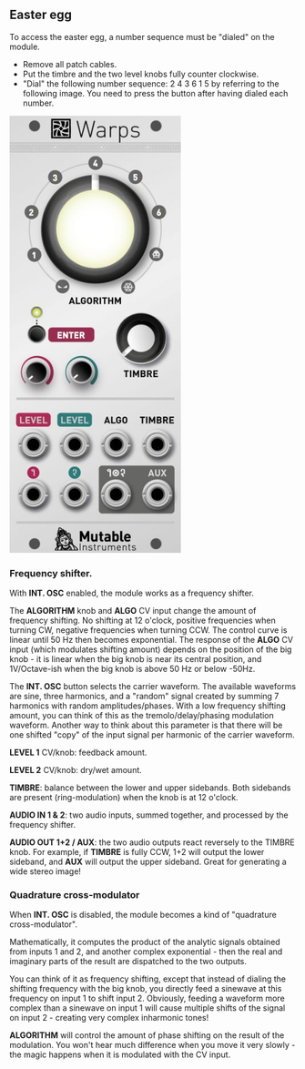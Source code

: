 ## Easter egg

To access the easter egg, a number sequence must be "dialed" on the module.

* Remove all patch cables.
* Put the timbre and the two level knobs fully counter clockwise.
* "Dial" the following number sequence: 2 4 3 6 1 5 by referring to the following image. You need to press the button after having dialed each number.

![](images/easter_egg.jpg)

### Frequency shifter.

With **INT. OSC** enabled, the module works as a frequency shifter.

The **ALGORITHM** knob and **ALGO** CV input change the amount of frequency shifting. No shifting at 12 o'clock, positive frequencies when turning CW, negative frequencies when turning CCW. The control curve is linear until 50 Hz then becomes exponential. The response of the **ALGO** CV input (which modulates shifting amount) depends on the position of the big knob - it is linear when the big knob is near its central position, and 1V/Octave-ish when the big knob is above 50 Hz or below -50Hz.

The **INT. OSC** button selects the carrier waveform. The available waveforms are sine, three harmonics, and a "random" signal created by summing 7 harmonics with random amplitudes/phases. With a low frequency shifting amount, you can think of this as the tremolo/delay/phasing modulation waveform. Another way to think about this parameter is that there will be one shifted "copy" of the input signal per harmonic of the carrier waveform.

**LEVEL 1** CV/knob: feedback amount.

**LEVEL 2** CV/knob: dry/wet amount.

**TIMBRE**: balance between the lower and upper sidebands. Both sidebands are present (ring-modulation) when the knob is at 12 o'clock.

**AUDIO IN 1 & 2**: two audio inputs, summed together, and processed by the frequency shifter.

**AUDIO OUT 1+2 / AUX**: the two audio outputs react reversely to the TIMBRE knob. For example, if **TIMBRE** is fully CCW, 1+2 will output the lower sideband, and **AUX** will output the upper sideband. Great for generating a wide stereo image!

### Quadrature cross-modulator

When **INT. OSC** is disabled, the module becomes a kind of "quadrature cross-modulator".

Mathematically, it computes the product of the analytic signals obtained from inputs 1 and 2, and another complex exponential - then the real and imaginary parts of the result are dispatched to the two outputs.

You can think of it as frequency shifting, except that instead of dialing the shifting frequency with the big knob, you directly feed a sinewave at this frequency on input 1 to shift input 2. Obviously, feeding a waveform more complex than a sinewave on input 1 will cause multiple shifts of the signal on input 2 - creating very complex inharmonic tones!

**ALGORITHM** will control the amount of phase shifting on the result of the modulation. You won't hear much difference when you move it very slowly - the magic happens when it is modulated with the CV input.
